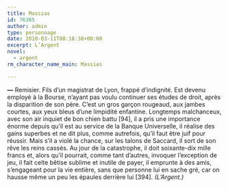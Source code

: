 ```yaml
---
title: Massias
id: 76365
author: admin
type: personnage
date: 2010-03-11T08:18:38+00:00
excerpt: L’Argent
novel:
  - argent
rm_character_name_main: Massias

---
```

**—** Remisier. Fils d’un magistrat de Lyon, frappé d’indignité. Est devenu employé à la Bourse, n’ayant pas voulu continuer ses études de droit, après la disparition de son père. C’est un gros garçon rougeaud, aux jambes courtes, aux yeux bleus d’une limpidité enfantine. Longtemps malchanceux, avec son air inquiet de bon chien battu [94], il a pris une importance énorme depuis qu’il est au service de la Banque Universelle, il réalise des gains superbes et ne dit plus, comme autrefois, qu’il faut être juif pour réussir. Mais s’il a violé la chance, sur les talons de Saccard, il sort de son rêve les reins cassés. Au jour de la catastrophe, il doit soixante-dix mille francs et, alors qu’il pourrait, comme tant d’autres, invoquer l’exception de jeu, il fait celte bêtise sublime et inutile de payer, il emprunte à des amis, s’engageant pour la vie entière, sans que personne lui en sache gré, car on hausse même un peu les épaules derrière lui [394]. _(L’Argent.)_